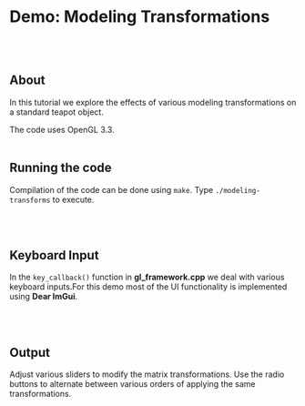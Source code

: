 # Demo: Modeling Transformations

<br>
<br>

## About

In this tutorial we explore the effects of various modeling transformations on a standard teapot object.

The code uses OpenGL 3.3. 
<br>
<br>

## Running the code
Compilation of the code can be done using `make`. Type `./modeling-transforms` to execute.


<br>
<br>


## Keyboard Input

In the `key_callback()` function in **gl_framework.cpp** we deal with various keyboard inputs.For this demo most of the UI functionality is implemented using **Dear ImGui**.

<br>
<br>


## Output

Adjust various sliders to modify the matrix transformations. Use the radio buttons to alternate between various orders of applying the same transformations.

